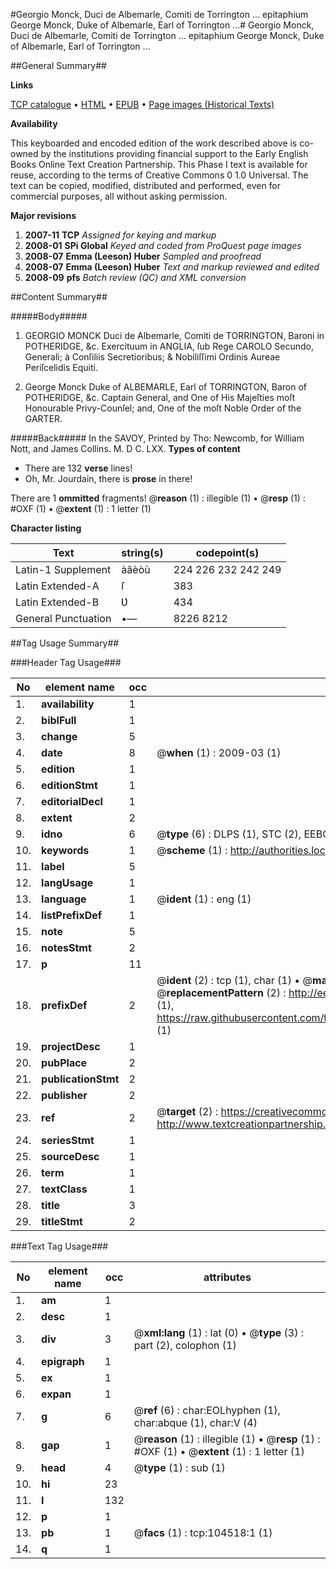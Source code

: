 #Georgio Monck, Duci de Albemarle, Comiti de Torrington ... epitaphium George Monck, Duke of Albemarle, Earl of Torrington ...#
Georgio Monck, Duci de Albemarle, Comiti de Torrington ... epitaphium George Monck, Duke of Albemarle, Earl of Torrington ...

##General Summary##

**Links**

[TCP catalogue](http://www.ota.ox.ac.uk/tcp/)  • 
[HTML](http://tei.it.ox.ac.uk/tcp/Texts-HTML/free/A42/A42630.html)  • 
[EPUB](http://tei.it.ox.ac.uk/tcp/Texts-EPUB/free/A42/A42630.epub) • 
[Page images (Historical Texts)](https://data.historicaltexts.jisc.ac.uk/view?pubId=eebo-15720305e&pageId=eebo-15720305e-104518-1)

**Availability**

This keyboarded and encoded edition of the
	       work described above is co-owned by the institutions
	       providing financial support to the Early English Books
	       Online Text Creation Partnership. This Phase I text is
	       available for reuse, according to the terms of Creative
	       Commons 0 1.0 Universal. The text can be copied,
	       modified, distributed and performed, even for
	       commercial purposes, all without asking permission.

**Major revisions**

1. __2007-11__ __TCP__ *Assigned for keying and markup*
1. __2008-01__ __SPi Global__ *Keyed and coded from ProQuest page images*
1. __2008-07__ __Emma (Leeson) Huber__ *Sampled and proofread*
1. __2008-07__ __Emma (Leeson) Huber__ *Text and markup reviewed and edited*
1. __2008-09__ __pfs__ *Batch review (QC) and XML conversion*

##Content Summary##

#####Body#####

1. GEORGIO MONCK Duci de Albemarle, Comiti de TORRINGTON, Baroni in POTHERIDGE, &c. Exercituum in ANGLIA, ſub Rege CAROLO Secundo, Generali; à Conſiliis Secretioribus; & Nobiliſſimi Ordinis Aureae Periſcelidis Equiti.

1. George Monck Duke of ALBEMARLE, Earl of TORRINGTON, Baron of POTHERIDGE, &c. Captain General, and One of His Majeſties moſt Honourable Privy-Counſel; and, One of the moſt Noble Order of the GARTER.

#####Back#####
In the SAVOY, Printed by Tho: Newcomb, for William Nott, and James Collins. M. D C. LXX.
**Types of content**

  * There are 132 **verse** lines!
  * Oh, Mr. Jourdain, there is **prose** in there!

There are 1 **ommitted** fragments! 
 @__reason__ (1) : illegible (1)  •  @__resp__ (1) : #OXF (1)  •  @__extent__ (1) : 1 letter (1)

**Character listing**


|Text|string(s)|codepoint(s)|
|---|---|---|
|Latin-1 Supplement|àâèòù|224 226 232 242 249|
|Latin Extended-A|ſ|383|
|Latin Extended-B|Ʋ|434|
|General Punctuation|•—|8226 8212|

##Tag Usage Summary##

###Header Tag Usage###

|No|element name|occ|attributes|
|---|---|---|---|
|1.|__availability__|1||
|2.|__biblFull__|1||
|3.|__change__|5||
|4.|__date__|8| @__when__ (1) : 2009-03 (1)|
|5.|__edition__|1||
|6.|__editionStmt__|1||
|7.|__editorialDecl__|1||
|8.|__extent__|2||
|9.|__idno__|6| @__type__ (6) : DLPS (1), STC (2), EEBO-CITATION (1), OCLC (1), VID (1)|
|10.|__keywords__|1| @__scheme__ (1) : http://authorities.loc.gov/ (1)|
|11.|__label__|5||
|12.|__langUsage__|1||
|13.|__language__|1| @__ident__ (1) : eng (1)|
|14.|__listPrefixDef__|1||
|15.|__note__|5||
|16.|__notesStmt__|2||
|17.|__p__|11||
|18.|__prefixDef__|2| @__ident__ (2) : tcp (1), char (1)  •  @__matchPattern__ (2) : ([0-9\-]+):([0-9IVX]+) (1), (.+) (1)  •  @__replacementPattern__ (2) : http://eebo.chadwyck.com/downloadtiff?vid=$1&page=$2 (1), https://raw.githubusercontent.com/textcreationpartnership/Texts/master/tcpchars.xml#$1 (1)|
|19.|__projectDesc__|1||
|20.|__pubPlace__|2||
|21.|__publicationStmt__|2||
|22.|__publisher__|2||
|23.|__ref__|2| @__target__ (2) : https://creativecommons.org/publicdomain/zero/1.0/ (1), http://www.textcreationpartnership.org/docs/. (1)|
|24.|__seriesStmt__|1||
|25.|__sourceDesc__|1||
|26.|__term__|1||
|27.|__textClass__|1||
|28.|__title__|3||
|29.|__titleStmt__|2||


###Text Tag Usage###

|No|element name|occ|attributes|
|---|---|---|---|
|1.|__am__|1||
|2.|__desc__|1||
|3.|__div__|3| @__xml:lang__ (1) : lat (0)  •  @__type__ (3) : part (2), colophon (1)|
|4.|__epigraph__|1||
|5.|__ex__|1||
|6.|__expan__|1||
|7.|__g__|6| @__ref__ (6) : char:EOLhyphen (1), char:abque (1), char:V (4)|
|8.|__gap__|1| @__reason__ (1) : illegible (1)  •  @__resp__ (1) : #OXF (1)  •  @__extent__ (1) : 1 letter (1)|
|9.|__head__|4| @__type__ (1) : sub (1)|
|10.|__hi__|23||
|11.|__l__|132||
|12.|__p__|1||
|13.|__pb__|1| @__facs__ (1) : tcp:104518:1 (1)|
|14.|__q__|1||
